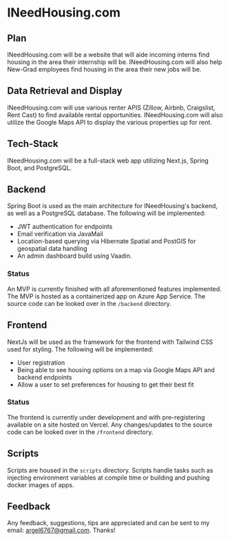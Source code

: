 # INeedHousing.com

## Plan

INeedHousing.com will be a website that will aide incoming interns find housing in the area their internship will be. INeedHousing.com will also help New-Grad employees
find housing in the area their new jobs will be.

## Data Retrieval and Display

INeedHousing.com will use various renter APIS (Zillow, Airbnb, Craigslist, Rent Cast) to find available rental opportunities.
INeedHousing.com will also utilize the Google Maps API to display the various properties up for rent.

## Tech-Stack

INeedHousing.com will be a full-stack web app utilizing Next.js, Spring Boot, and PostgreSQL.

## Backend

Spring Boot is used as the main architecture for INeedHousing's backend, as well as a PostgreSQL database.
The following will be implemented:

- JWT authentication for endpoints
- Email verification via JavaMail
- Location-based querying via Hibernate Spatial and PostGIS for geospatial data handling
- An admin dashboard build using Vaadin.

### Status

An MVP is currently finished with all aforementioned features implemented. The MVP is hosted as a containerized app on Azure App Service. The source code can be looked over in the `/backend` directory.

## Frontend

NextJs will be used as the framework for the frontend with Tailwind CSS used for styling.
The following will be implemented:

- User registration
- Being able to see housing options on a map via Google Maps API and backend endpoints
- Allow a user to set preferences for housing to get their best fit

### Status

The frontend is currently under development and with pre-registering available on a site hosted on Vercel. Any changes/updates to the source code can be looked over in the `/frontend` directory.

## Scripts

Scripts are housed in the `scripts` directory. Scripts handle tasks such as injecting environment variables at compile time or building and pushing docker images of apps.

## Feedback

Any feedback, suggestions, tips are appreciated and can be sent to my email: [argel6767@gmail.com](mailto:argel6767@gmail.com). Thanks!
